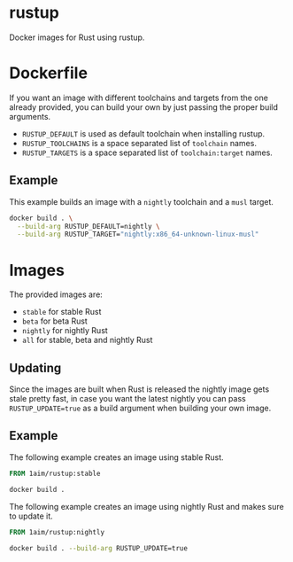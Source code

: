 rustup
======
Docker images for Rust using rustup.

Dockerfile
==========
If you want an image with different toolchains and targets from the one already
provided, you can build your own by just passing the proper build arguments.

- `RUSTUP_DEFAULT` is used as default toolchain when installing rustup.
- `RUSTUP_TOOLCHAINS` is a space separated list of `toolchain` names.
- `RUSTUP_TARGETS` is a space separated list of `toolchain:target` names.

Example
-------
This example builds an image with a `nightly` toolchain and a `musl` target.

```sh
docker build . \
  --build-arg RUSTUP_DEFAULT=nightly \
  --build-arg RUSTUP_TARGET="nightly:x86_64-unknown-linux-musl"
```

Images
======
The provided images are:

- `stable` for stable Rust
- `beta` for beta Rust
- `nightly` for nightly Rust
- `all` for stable, beta and nightly Rust

Updating
--------
Since the images are built when Rust is released the nightly image gets stale
pretty fast, in case you want the latest nightly you can pass
`RUSTUP_UPDATE=true` as a build argument when building your own image.

Example
-------
The following example creates an image using stable Rust.

```dockerfile
FROM 1aim/rustup:stable
```

```sh
docker build .
```

The following example creates an image using nightly Rust and makes sure to
update it.

```dockerfile
FROM 1aim/rustup:nightly
```

```sh
docker build . --build-arg RUSTUP_UPDATE=true
```
